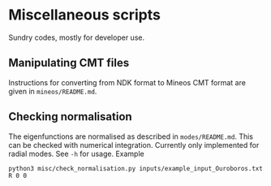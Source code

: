 # Miscellaneous scripts

Sundry codes, mostly for developer use.

## Manipulating CMT files

Instructions for converting from NDK format to Mineos CMT format are given in `mineos/README.md`.



## Checking normalisation

The eigenfunctions are normalised as described in `modes/README.md`. This can be checked with numerical integration. Currently only implemented for radial modes. See `-h` for usage. Example

`python3 misc/check_normalisation.py inputs/example_input_Ouroboros.txt R 0 0`
